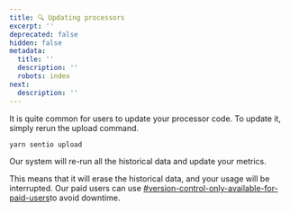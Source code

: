 ```yaml
---
title: 🔍 Updating processors
excerpt: ''
deprecated: false
hidden: false
metadata:
  title: ''
  description: ''
  robots: index
next:
  description: ''
---
```

It is quite common for users to update your processor code. To update it, simply rerun the upload command.

```bash
yarn sentio upload
```

Our system will re-run all the historical data and update your metrics.

This means that it will erase the historical data, and your usage will be interrupted. Our paid users can use [#version-control-only-available-for-paid-users](data-source#version-control-only-available-for-paid-users "mention")to avoid downtime.
